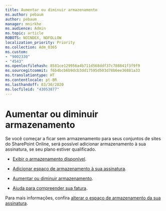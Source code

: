 ```yaml
---
title: Aumentar ou diminuir armazenamento
ms.author: pebaum
author: pebaum
manager: mnirkhe
ms.audience: Admin
ms.topic: article
ROBOTS: NOINDEX, NOFOLLOW
localization_priority: Priority
ms.collection: Adm_O365
ms.custom:
- "9002330"
- "4543"
ms.openlocfilehash: 8581ce129956a4b711d568ddf37c788841f3f9f9
ms.sourcegitcommit: f6b4bcb6b9dcb3dd17595d503d78b6ee36881a33
ms.translationtype: HT
ms.contentlocale: pt-BR
ms.lasthandoff: 03/30/2020
ms.locfileid: "43053877"
---
```

# <a name="increase-or-decrease-storage"></a>Aumentar ou diminuir armazenamento

Se você começar a ficar sem armazenamento para seus conjuntos de sites do SharePoint Online, será possível adicionar armazenamento à sua assinatura, se seu plano estiver qualificado. 

- [Exibir o armazenamento disponível](https://docs.microsoft.com/microsoft-365/commerce/add-storage-space?view=o365-worldwide#view-available-storage). 

- [Adicionar espaço de armazenamento à sua assinatura](https://docs.microsoft.com/microsoft-365/commerce/add-storage-space?view=o365-worldwide#add-storage-to-your-subscription). 

- [Aumentar ou diminuir armazenamento](https://docs.microsoft.com/microsoft-365/commerce/add-storage-space?view=o365-worldwide#increase-or-decrease-storage). 

- [Ajuda para compreender sua fatura](https://docs.microsoft.com/microsoft-365/commerce/billing-and-payments/understand-your-invoice?view=o365-worldwide).

Para mais informações, confira [alterar o espaço de armazenamento da sua assinatura](https://docs.microsoft.com/microsoft-365/commerce/add-storage-space?view=o365-worldwide). 
